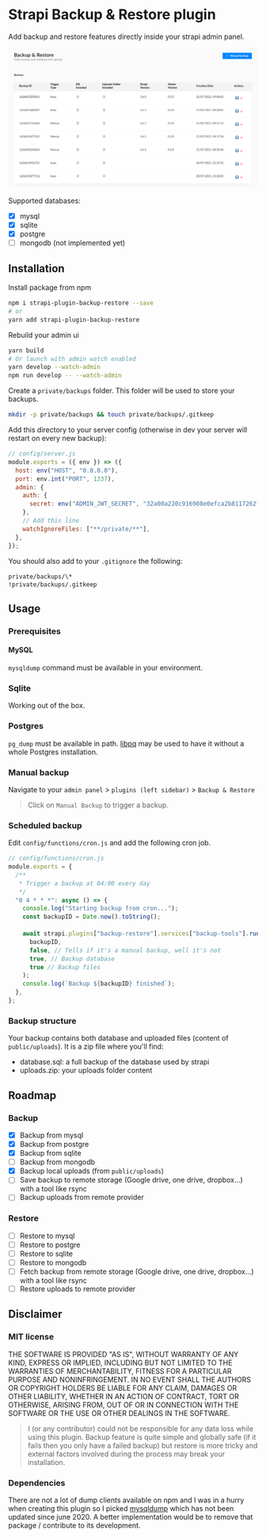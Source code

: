 # Strapi Backup & Restore plugin

Add backup and restore features directly inside your strapi admin panel.

![Alt text](assets/docs/manual_backup.png "Title")

Supported databases:

- [x] mysql
- [x] sqlite
- [x] postgre
- [ ] mongodb (not implemented yet)

## Installation

Install package from npm

```bash
npm i strapi-plugin-backup-restore --save
# or
yarn add strapi-plugin-backup-restore
```

Rebuild your admin ui

```bash
yarn build
# Or launch with admin watch enabled
yarn develop --watch-admin
npm run develop -- --watch-admin
```

Create a `private/backups` folder. This folder will be used to store your backups.

```bash
mkdir -p private/backups && touch private/backups/.gitkeep
```

Add this directory to your server config (otherwise in dev your server will restart on every new backup):

```javascript
// config/server.js
module.exports = ({ env }) => ({
  host: env("HOST", "0.0.0.0"),
  port: env.int("PORT", 1337),
  admin: {
    auth: {
      secret: env("ADMIN_JWT_SECRET", "32a00a220c916908e0efca2b8117262f"),
    },
    // Add this line
    watchIgnoreFiles: ["**/private/**"],
  },
});
```

You should also add to your `.gitignore` the following:

```
private/backups/\*
!private/backups/.gitkeep

```

## Usage

### Prerequisites

#### MySQL

`mysqldump` command must be available in your environment.

### Sqlite

Working out of the box.

### Postgres

`pg_dump` must be available in path. [libpq](https://stackoverflow.com/questions/44654216/correct-way-to-install-psql-without-full-postgres-on-macos) may be used to have it without a whole Postgres installation.

### Manual backup

Navigate to your `admin panel` > `plugins (left sidebar)` > `Backup & Restore`

> Click on `Manual Backup` to trigger a backup.

### Scheduled backup

Edit `config/functions/cron.js` and add the following cron job.

```javascript
// config/functions/cron.js
module.exports = {
  /**
   * Trigger a backup at 04:00 every day
   */
  "0 4 * * *": async () => {
    console.log("Starting backup from cron...");
    const backupID = Date.now().toString();

    await strapi.plugins["backup-restore"].services["backup-tools"].runBackup(
      backupID,
      false, // Tells if it's a manual backup, well it's not
      true, // Backup database
      true // Backup files
    );
    console.log(`Backup ${backupID} finished`);
  },
};
```

### Backup structure

Your backup contains both database and uploaded files (content of `public/uploads`).
It is a zip file where you'll find:

- database.sql: a full backup of the database used by strapi
- uploads.zip: your uploads folder content

## Roadmap

### Backup

- [x] Backup from mysql
- [x] Backup from postgre
- [x] Backup from sqlite
- [ ] Backup from mongodb
- [x] Backup local uploads (from `public/uploads`)
- [ ] Save backup to remote storage (Google drive, one drive, dropbox...) with a tool like rsync
- [ ] Backup uploads from remote provider

### Restore

- [ ] Restore to mysql
- [ ] Restore to postgre
- [ ] Restore to sqlite
- [ ] Restore to mongodb
- [ ] Fetch backup from remote storage (Google drive, one drive, dropbox...) with a tool like rsync
- [ ] Restore uploads to remote provider

## Disclaimer

### MIT license

THE SOFTWARE IS PROVIDED "AS IS", WITHOUT WARRANTY OF ANY KIND, EXPRESS OR IMPLIED, INCLUDING BUT NOT LIMITED TO THE WARRANTIES OF MERCHANTABILITY, FITNESS FOR A PARTICULAR PURPOSE AND NONINFRINGEMENT. IN NO EVENT SHALL THE AUTHORS OR COPYRIGHT HOLDERS BE LIABLE FOR ANY CLAIM, DAMAGES OR OTHER LIABILITY, WHETHER IN AN ACTION OF CONTRACT, TORT OR OTHERWISE, ARISING FROM, OUT OF OR IN CONNECTION WITH THE SOFTWARE OR THE USE OR OTHER DEALINGS IN THE SOFTWARE.

> I (or any contributor) could not be responsible for any data loss while using this plugin. Backup feature is quite simple and globally safe (if it fails then you only have a failed backup) but restore is more tricky and external factors involved during the process may break your installation.

### Dependencies

There are not a lot of dump clients available on npm and I was in a hurry when creating this plugin so I picked [mysqldump](https://npmjs.com/package/mysqldump) which has not been updated since june 2020. A better implementation would be to remove that package / contribute to its development.
